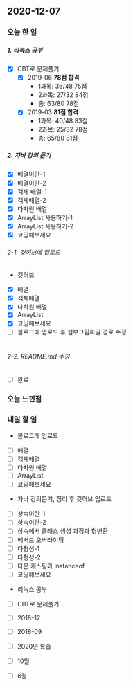 2020-12-07
--

### 오늘 한 일
##### 1. 리눅스 공부

- [x] CBT로 문제풀기
  - [x] 2019-06  **78점 합격**
  	* 1과목: 36/48 75점
  	* 2과목: 27/32 84점
  	* 총: 63/80 78점
  - [x] 2019-03  **81점 합격**
  	* 1과목: 40/48 83점
  	* 2과목: 25/32 78점
  	* 총: 65/80 81점

##### 2. 자바 강의 듣기

- [x] 배열이란-1
- [x] 배열이란-2
- [x] 객체 배열-1
- [x] 객체배열-2
- [x] 다차원 배열
- [x] ArrayList 사용하기-1
- [x] ArrayList 사용하기-2
- [x] 코딩해보세요

###### 2-1. 깃허브에 업로드

- 깃허브
- [x] 배열
- [x] 객체배열
- [x] 다차원 배열
- [x] ArrayList
- [x] 코딩해보세요
- [ ] 블로그에 업로드 후 첨부그림파일 경로 수정<br><br>

###### 2-2. README.md 수정
- [ ] 완료

### 오늘 느낀점

### 내일 할 일
* 블로그에 업로드
- [ ] 배열
- [ ] 객체배열
- [ ] 다차원 배열
- [ ] ArrayList
- [ ] 코딩해보세요

* 자바 강의듣기, 정리 후 깃허브 업로드
- [ ] 상속이란-1
- [ ] 상속이란-2
- [ ] 상속에서 클래스 생성 과정과 형변환
- [ ] 메서드 오버라이딩
- [ ] 다형성-1
- [ ] 다형성-2
- [ ] 다운 캐스팅과 instanceof
- [ ] 코딩해보세요

* 리눅스 공부
- [ ] CBT로 문제풀기
- [ ] 2018-12
- [ ] 2018-09
- [ ]  2020년 복습
  - [ ] 10월
  - [ ] 6월 




